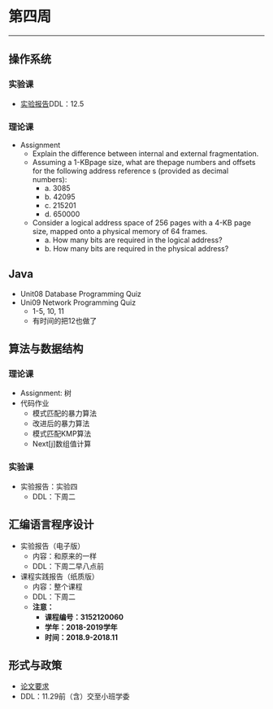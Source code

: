 # 第四周  
---
## 操作系统  
### 实验课  
- [实验报告](/Assignment/1811/第二周.md)DDL：12.5  

### 理论课  
- Assignment  
	- Explain the difference between internal and external fragmentation.  
	- Assuming a 1-KBpage size, what are thepage numbers and offsets for the following address reference s (provided as decimal numbers):  
		- a. 3085  
		- b. 42095  
		- c. 215201  
		- d. 650000  
	-  Consider a logical address space of 256 pages with a 4-KB page size, mapped onto a physical memory of 64 frames.  
		- a. How many bits are required in the logical address?  
		- b. How many bits are required in the physical address?  
	
## Java  
- Unit08 Database Programming Quiz  
- Uni09 Network Programming Quiz  
  - 1-5, 10, 11   
  - 有时间的把12也做了  

## 算法与数据结构  
### 理论课  
- Assignment: 树  
- 代码作业  
	- 模式匹配的暴力算法  
	- 改进后的暴力算法  
	- 模式匹配KMP算法  
	- Next[j]数组值计算  

### 实验课  
- 实验报告：实验四  
	- DDL：下周二  
	
## 汇编语言程序设计  
- 实验报告（电子版）  
	- 内容：和原来的一样  
	- DDL：下周二早八点前  
- 课程实践报告（纸质版）  
	- 内容：整个课程  
	- DDL：下周二  
	- **注意：**  
		- **课程编号：3152120060**  
		- **学年：2018-2019学年**  
		- **时间：2018.9-2018.11**  
		
## 形式与政策  
- [论文要求](/Notice/13_XZ.md)  
- DDL：11.29前（含）交至小班学委  